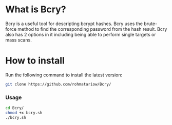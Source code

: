 # What is Bcry?
Bcry is a useful tool for descripting bcrypt hashes. Bcry uses the brute-force method to find the corresponding password from the hash result.
Bcry also has 2 options in it including being able to perform single targets or mass scans.

# How to install
Run the following command to install the latest version:

```sh
git clone https://github.com/rohmatariow/Bcry/
```

### Usage
```sh
cd Bcry/
chmod +x bcry.sh
./bcry.sh
```
